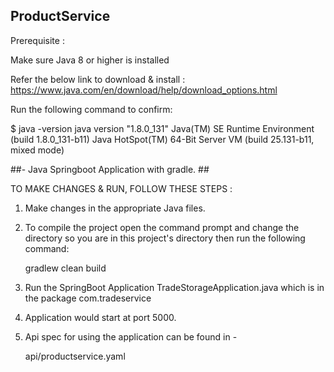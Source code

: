 ## ProductService ##

Prerequisite :

Make sure Java 8 or higher is installed

Refer the below link to download & install :
https://www.java.com/en/download/help/download_options.html

Run the following command to confirm:

$ java -version
java version "1.8.0_131"
Java(TM) SE Runtime Environment (build 1.8.0_131-b11)
Java HotSpot(TM) 64-Bit Server VM (build 25.131-b11, mixed mode)

##- Java Springboot Application with gradle. ##

TO MAKE CHANGES & RUN, FOLLOW THESE STEPS :

1. Make changes in the appropriate Java files.

2. To compile the project open the command prompt and change the directory so you are in this project's directory then run the following command:

	gradlew clean build
	
3. Run the SpringBoot Application TradeStorageApplication.java which is in the package com.tradeservice

4. Application would start at port 5000.

5. Api spec for using the application can be found in -
      
    api/productservice.yaml